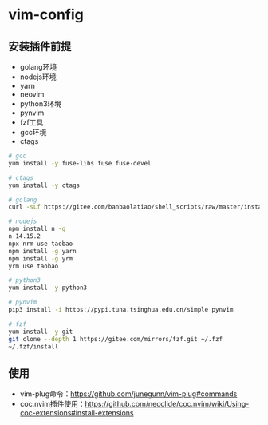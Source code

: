 # vim-config

## 安装插件前提
- golang环境
- nodejs环境
- yarn
- neovim
- python3环境
- pynvim
- fzf工具
- gcc环境
- ctags

```bash
# gcc
yum install -y fuse-libs fuse fuse-devel

# ctags
yum install -y ctags

# golang
curl -sLf https://gitee.com/banbaolatiao/shell_scripts/raw/master/install_golang/install_golang.sh | bash

# nodejs
npm install n -g
n 14.15.2
npx nrm use taobao
npm install -g yarn
npm install -g yrm
yrm use taobao

# python3
yum install -y python3

# pynvim
pip3 install -i https://pypi.tuna.tsinghua.edu.cn/simple pynvim

# fzf
yum install -y git
git clone --depth 1 https://gitee.com/mirrors/fzf.git ~/.fzf
~/.fzf/install
```

## 使用
- vim-plug命令：https://github.com/junegunn/vim-plug#commands
- coc.nvim插件使用：https://github.com/neoclide/coc.nvim/wiki/Using-coc-extensions#install-extensions
